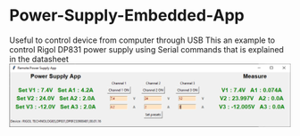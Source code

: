 # Power-Supply-Embedded-App
Useful to control device from computer through USB
This an example to control Rigol DP831 power supply using 
Serial commands that is explained in the datasheet
![](https://github.com/protongamer/Power-Supply-Embedded-App/blob/main/display.png?raw=true)
